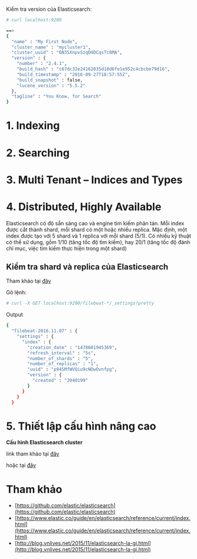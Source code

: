 ﻿Kiểm tra version của Elasticsearch:
```sh
# curl localhost:9200

==>
{
  "name" : "My First Node",
  "cluster_name" : "mycluster1",
  "cluster_uuid" : "6N3SXnpvSzqD4DCqsTc8MA",
  "version" : {
    "number" : "2.4.1",
    "build_hash" : "c67dc32e24162035d18d6fe1e952c4cbcbe79d16",
    "build_timestamp" : "2016-09-27T18:57:55Z",
    "build_snapshot" : false,
    "lucene_version" : "5.5.2"
  },
  "tagline" : "You Know, for Search"
}
```

# 1. Indexing


# 2. Searching


# 3. Multi Tenant – Indices and Types


# 4. Distributed, Highly Available

Elasticsearch có độ sẵn sàng cao và engine tìm kiếm phân tán. Mỗi index được cắt thành shard, mỗi shard có một hoặc nhiều replica.
Mặc định, một index được tạo với 5 shard và 1 replica với mỗi shard (5/1). Có nhiều kỹ thuật có thể sử dụng, gồm 1/10 (tăng tốc độ tìm kiếm), hay 20/1 (tăng tốc độ 
đánh chỉ mục, việc tìm kiếm thực hiện trong một shard)

Kiểm tra shard và replica của Elasticsearch
--------------

Tham khảo tại [đây](https://www.elastic.co/guide/en/elasticsearch/reference/current/indices-update-settings.html)

Gõ lệnh:
```sh
# curl -X GET localhost:9200/filebeat-*/_settings?pretty
```

Output
```sh
{
  "filebeat-2016.11.07" : {
    "settings" : {
      "index" : {
        "creation_date" : "1478601945369",
        "refresh_interval" : "5s",
        "number_of_shards" : "5",
        "number_of_replicas" : "1",
        "uuid" : "p94SMfWVQiu9cNOwOvnfpg",
        "version" : {
          "created" : "2040199"
        }
      }
    }
  }
```

# 5. Thiết lập cấu hình nâng cao

**Cấu hình Elasticsearch cluster**

link tham khảo tại [đây](https://www.digitalocean.com/community/tutorials/how-to-set-up-a-production-elasticsearch-cluster-on-ubuntu-14-04)

hoặc tại [đây](https://blog.liip.ch/archive/2013/07/19/on-elasticsearch-performance.html)



# Tham khảo
- [https://github.com/elastic/elasticsearch](https://github.com/elastic/elasticsearch)
- [https://www.elastic.co/guide/en/elasticsearch/reference/current/index.html](https://www.elastic.co/guide/en/elasticsearch/reference/current/index.html)
- [http://blog.vnlives.net/2015/11/elasticsearch-la-gi.html](http://blog.vnlives.net/2015/11/elasticsearch-la-gi.html)
